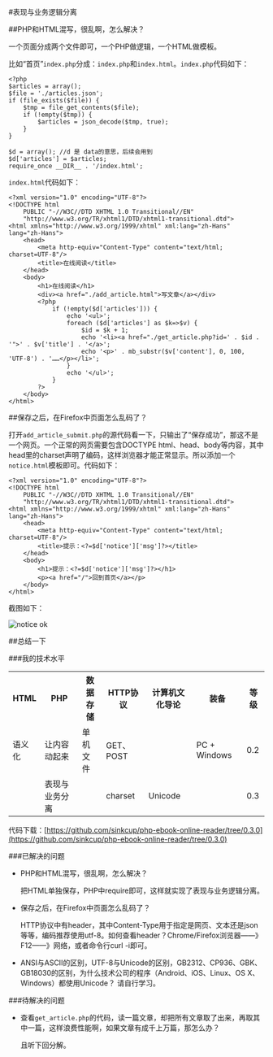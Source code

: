 #表现与业务逻辑分离

##PHP和HTML混写，很乱啊，怎么解决？

一个页面分成两个文件即可，一个PHP做逻辑，一个HTML做模板。

比如“首页”`index.php`分成：`index.php`和`index.html`。`index.php`代码如下：

    <?php
    $articles = array();
    $file = './articles.json';
    if (file_exists($file)) {
        $tmp = file_get_contents($file);
        if (!empty($tmp)) {
            $articles = json_decode($tmp, true);
        }
    }

    $d = array(); //d 是 data的意思，后续会用到
    $d['articles'] = $articles;
    require_once __DIR__ . '/index.html';

`index.html`代码如下：

    <?xml version="1.0" encoding="UTF-8"?>
    <!DOCTYPE html
        PUBLIC "-//W3C//DTD XHTML 1.0 Transitional//EN"
        "http://www.w3.org/TR/xhtml1/DTD/xhtml1-transitional.dtd">
    <html xmlns="http://www.w3.org/1999/xhtml" xml:lang="zh-Hans" lang="zh-Hans">
        <head>
            <meta http-equiv="Content-Type" content="text/html; charset=UTF-8"/>
            <title>在线阅读</title>
        </head>
        <body>
            <h1>在线阅读</h1>
            <div><a href="./add_article.html">写文章</a></div>
            <?php
                if (!empty($d['articles'])) {
                    echo '<ul>';
                    foreach ($d['articles'] as $k=>$v) {
                        $id = $k + 1;
                        echo '<li><a href="./get_article.php?id=' . $id . '">' . $v['title'] . '</a>';
                        echo '<p>' . mb_substr($v['content'], 0, 100, 'UTF-8') . '……</p></li>';
                    }
                    echo '</ul>';
                }
            ?>
        </body>
    </html>

##保存之后，在Firefox中页面怎么乱码了？

打开`add_article_submit.php`的源代码看一下，只输出了“保存成功”，那这不是一个网页。一个正常的网页需要包含DOCTYPE html、head、body等内容，其中head里的charset声明了编码，这样浏览器才能正常显示。所以添加一个`notice.html`模板即可。代码如下：

    <?xml version="1.0" encoding="UTF-8"?>
    <!DOCTYPE html
        PUBLIC "-//W3C//DTD XHTML 1.0 Transitional//EN"
        "http://www.w3.org/TR/xhtml1/DTD/xhtml1-transitional.dtd">
    <html xmlns="http://www.w3.org/1999/xhtml" xml:lang="zh-Hans" lang="zh-Hans">
        <head>
            <meta http-equiv="Content-Type" content="text/html; charset=UTF-8"/>
            <title>提示：<?=$d['notice']['msg']?></title>
        </head>
        <body>
            <h1>提示：<?=$d['notice']['msg']?></h1>
            <p><a href="/">回到首页</a></p>
        </body>
    </html>

截图如下：

![notice ok](http://com-163-sinkcup-php-web-tutorial-create-online-reader.qiniudn.com/notice_ok.png)

##总结一下

###我的技术水平

<table>
    <tr>
        <th>HTML</th>
        <th>PHP</th>
        <th>数据存储</th>
        <th>HTTP协议</th>
        <th>计算机文化导论</th>
        <th>装备</th>
        <th>等级</th>
    </tr>
    <tr>
        <td>语义化</td>
        <td>让内容动起来</td>
        <td>单机文件</td>
        <td>GET、POST</td>
        <td></td>
        <td>PC + Windows</td>
        <td>0.2</td>
    </tr>
    <tr>
        <td></td>
        <td>表现与业务分离</td>
        <td></td>
        <td>charset</td>
        <td>Unicode</td>
        <td></td>
        <td>0.3</td>
    </tr>
</table>

代码下载：[https://github.com/sinkcup/php-ebook-online-reader/tree/0.3.0](https://github.com/sinkcup/php-ebook-online-reader/tree/0.3.0)

###已解决的问题

* PHP和HTML混写，很乱啊，怎么解决？

    把HTML单独保存，PHP中require即可，这样就实现了表现与业务逻辑分离。

* 保存之后，在Firefox中页面怎么乱码了？

    HTTP协议中有header，其中Content-Type用于指定是网页、文本还是json等等，编码推荐使用utf-8。如何查看header？Chrome/Firefox浏览器——》F12——》网络，或者命令行curl -i即可。

* ANSI与ASCII的区别，UTF-8与Unicode的区别，GB2312、CP936、GBK、GB18030的区别，为什么技术公司的程序（Android、iOS、Linux、OS X、Windows）都使用Unicode？
    请自行学习。

###待解决的问题

* 查看`get_article.php`的代码，读一篇文章，却把所有文章取了出来，再取其中一篇，这样浪费性能啊，如果文章有成千上万篇，那怎么办？

    且听下回分解。
